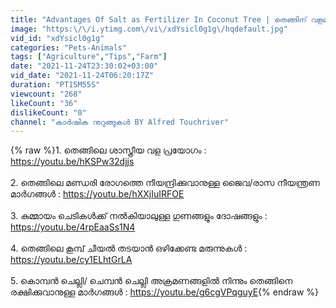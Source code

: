 ```yaml
---
title: "Advantages Of Salt as Fertilizer In Coconut Tree | തെങ്ങിന് വളമായി കറിയുപ്പ് നൽകിയാലുള്ള ഗുണങ്ങൾ"
image: "https:\/\/i.ytimg.com\/vi\/xdYsicl0g1g\/hqdefault.jpg"
vid_id: "xdYsicl0g1g"
categories: "Pets-Animals"
tags: ["Agriculture","Tips","Farm"]
date: "2021-11-24T23:30:02+03:00"
vid_date: "2021-11-24T06:20:17Z"
duration: "PT15M55S"
viewcount: "268"
likeCount: "36"
dislikeCount: "0"
channel: "കാർഷിക നുറുങ്ങുകൾ BY Alfred Touchriver"
---
```

{% raw %}1. തെങ്ങിലെ ശാസ്ത്രീയ വള പ്രയോഗം : <a rel="nofollow" target="blank" href="https://youtu.be/hKSPw32djjs">https://youtu.be/hKSPw32djjs</a><br /><br />2. തെങ്ങിലെ മണ്ഡരി രോഗത്തെ നീയന്ദ്രിക്കുവാനുള്ള ജൈവ/രാസ നീയന്ത്രണ മാർഗങ്ങൾ : <a rel="nofollow" target="blank" href="https://youtu.be/hXXjIuIRFOE">https://youtu.be/hXXjIuIRFOE</a><br /><br />3. കുമ്മായം ചെടികൾക്ക് നൽകിയാലുള്ള ഗുണങ്ങളും ദോഷങ്ങളും : <a rel="nofollow" target="blank" href="https://youtu.be/4rpEaaSs1N4">https://youtu.be/4rpEaaSs1N4</a><br /><br />4. തെങ്ങിലെ കൂമ്പ് ചീയൽ തടയാൻ ഒഴിക്കേണ്ട മരുന്നുകൾ : <a rel="nofollow" target="blank" href="https://youtu.be/cy1ELhtGrLA">https://youtu.be/cy1ELhtGrLA</a><br /><br />5. കൊമ്പൻ ചെല്ലി/ ചെമ്പൻ ചെല്ലി അക്രമണങ്ങളിൽ നിന്നും തെങ്ങിനെ രക്ഷിക്കുവാനുള്ള മാർഗങ്ങൾ : <a rel="nofollow" target="blank" href="https://youtu.be/g6cgVPqguyE">https://youtu.be/g6cgVPqguyE</a>{% endraw %}
